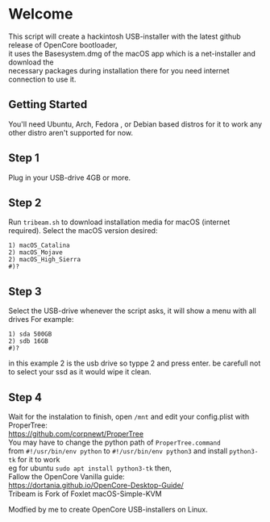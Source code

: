 # Welcome  
This script will create a hackintosh USB-installer with the latest github release of OpenCore bootloader,  
it uses the Basesystem.dmg of the macOS app which is a net-installer and download the  
necessary packages during installation there for you need internet connection to use it.    
## Getting Started
You'll need Ubuntu, Arch, Fedora , or Debian based distros for it to work any other distro aren't supported for now.

## Step 1
Plug in your USB-drive 4GB or more. 

## Step 2
Run `tribeam.sh` to download installation media for macOS (internet required). 
Select the macOS version desired:
```
1) macOS_Catalina
2) macOS_Mojave
2) macOS_High_Sierra
#)?
```

## Step 3
Select the USB-drive whenever the script asks, it will show a menu with all drives For example:
```
1) sda 500GB
2) sdb 16GB
#)?
```

in this example 2 is the usb drive so typpe 2 and press enter.
be carefull not to select your ssd as it would wipe it clean.

## Step 4
Wait for the instalation to finish, open ``/mnt`` and edit your config.plist with ProperTree:  
https://github.com/corpnewt/ProperTree  
You may have to change the python path of ``ProperTree.command``  
from ``#!/usr/bin/env python``
to ``#!/usr/bin/env python3`` and install ``python3-tk`` for it to work  
eg for ubuntu ``sudo apt install python3-tk`` then,  
Fallow the OpenCore Vanilla guide:  
https://dortania.github.io/OpenCore-Desktop-Guide/  
Tribeam is Fork of Foxlet macOS-Simple-KVM

 Modfied by me to create OpenCore USB-installers on Linux.



